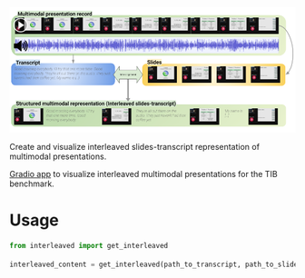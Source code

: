 ![](../figures/interleaved.png)

Create and visualize interleaved slides-transcript representation of multimodal presentations.

[Gradio app](https://huggingface.co/spaces/gigant/slide-presentation-viz) to visualize interleaved multimodal presentations for the TIB benchmark.

# Usage

```python
from interleaved import get_interleaved

interleaved_content = get_interleaved(path_to_transcript, path_to_slides_json, path_to_slides_pdf)
```
